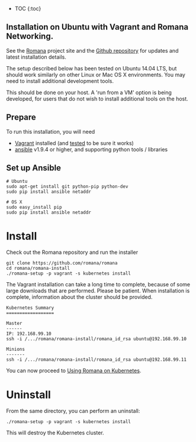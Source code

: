 ---
---

* TOC
{:toc}

## Installation on Ubuntu with Vagrant and Romana Networking.

See the [Romana](http://romana.io) project site and the [Github repository](http://github.com/romana/romana) for updates and latest installation details.

The setup described below has been tested on Ubuntu 14.04 LTS, but should work similarly on other Linux or Mac OS X environments.
You may need to install additional development tools.

This should be done on your host. A 'run from a VM' option is being developed, for users that do not wish to install additional tools on the host.

## Prepare

To run this installation, you will need
* [Vagrant](https://www.vagrantup.com/downloads.html) installed (and [tested](https://www.vagrantup.com/docs/getting-started/) to be sure it works)
* [ansible](https://www.ansible.com) v1.9.4 or higher, and supporting python tools / libraries

## Set up Ansible

```shell
# Ubuntu
sudo apt-get install git python-pip python-dev
sudo pip install ansible netaddr

# OS X
sudo easy_install pip
sudo pip install ansible netaddr

```

# Install

Check out the Romana repository and run the installer

```shell
git clone https://github.com/romana/romana
cd romana/romana-install
./romana-setup -p vagrant -s kubernetes install

```

The Vagrant installation can take a long time to complete, because of some large downloads that are performed. Please be patient. When installation is complete, information about the cluster should be provided.

```shell
Kubernetes Summary
==================

Master
------
IP: 192.168.99.10
ssh -i /.../romana/romana-install/romana_id_rsa ubuntu@192.168.99.10

Minions
-------
ssh -i /.../romana/romana-install/romana_id_rsa ubuntu@192.168.99.11
```

You can now proceed to [Using Romana on Kubernetes](kubernetes_romana.md).

# Uninstall

From the same directory, you can perform an uninstall:

```shell
./romana-setup -p vagrant -s kubernetes install
```

This will destroy the Kubernetes cluster.

